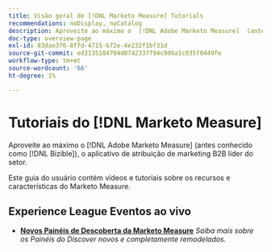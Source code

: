 ```yaml
---
title: Visão geral de [!DNL Marketo Measure] Tutorials
recommendations: noDisplay, noCatalog
description: Aproveite ao máximo o  [!DNL Adobe Marketo Measure]  (antes conhecido como  [!DNL Bizible]), o aplicativo de atribuição de marketing B2B líder do setor.
doc-type: overview-page
exl-id: 83dae370-8ffd-4715-b72e-4e232f1bf31d
source-git-commit: ed3135104704d0742337f94c9d6a1c035f0449fe
workflow-type: tm+mt
source-wordcount: '66'
ht-degree: 1%

---
```


# Tutoriais do [!DNL Marketo Measure]

Aproveite ao máximo o [!DNL Adobe Marketo Measure] (antes conhecido como [!DNL Bizible]), o aplicativo de atribuição de marketing B2B líder do setor.

Este guia do usuário contém vídeos e tutoriais sobre os recursos e características do Marketo Measure.

<div id="recs-overview-body-1"></div>
<div id="recs-overview-body-2"></div>
<div id="recs-overview-body-3"></div>
<div id="recs-overview-body-4"></div>
<div id="recs-overview-body-5"></div>
<div id="recs-overview-body-6"></div>

## Experience League Eventos ao vivo

* **[Novos Painéis de Descoberta da Marketo Measure](https://experienceleague.adobe.com/en/docs/events/experience-league-live-recordings/episodes/exl-live-episode-04-18-24)**
  *Saiba mais sobre os Painéis do Discover novos e completamente remodelados.*
